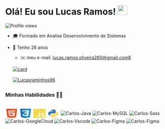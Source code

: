 # Olá! Eu sou Lucas Ramos! <img src="https://raw.githubusercontent.com/MartinHeinz/MartinHeinz/master/wave.gif" width="30px" height="30px">

<p align="left"> <img src="https://komarev.com/ghpvc/?username=carlosvinicius-ai&color=blueviolet" alt="Profile views" /> </p>

- 🎓 Formado em Analise Desenvolvimento de Sistemas
- :tada: Tenho 28 anos
  - ✉️ meu e-mail: lucas.ramos.oliveira260@gmail.com8

  [![card](https://github-readme-stats.vercel.app/api?username=Lucasramos-ai&theme=tokyonight&show_icons=true)](https://github.com/Lucasraminhos96/)
  <br>
  <br>
  [![Lucasraminhos96](https://github-readme-stats.vercel.app/api/top-langs/?username=Lucasraminhos96&layout=compact&theme=tokyonight&show_icons=true)](https://github.com/anuraghazra/github-readme-stats)


  
##
  
### Minhas Habilidades :technologist:

<div style="display: inline_block"><br>
  <img align="center" alt="Lucas-HTML" height="30" width="40" margin-top="10" src="https://raw.githubusercontent.com/devicons/devicon/master/icons/html5/html5-original.svg">
  <img align="center" alt="Lucas-CSS" height="30" width="40" margin-top="10" src="https://raw.githubusercontent.com/devicons/devicon/master/icons/css3/css3-original.svg">
  <img align="center" alt="Lucas-JS" height="30" width="40" margin-top="10" src="https://raw.githubusercontent.com/devicons/devicon/master/icons/javascript/javascript-plain.svg">
  <img align="center" alt="Carlos-Python" height="30" width="40" margin-top="10" src="https://raw.githubusercontent.com/devicons/devicon/master/icons/python/python-original.svg">
  <img align="center" alt="Carlos-Java" height="30" width="40" margin-top="10" src="https://cdn.jsdelivr.net/gh/devicons/devicon/icons/java/java-original-wordmark.svg">
  <img align="center" alt="Carlos-MySQL" height="30" width="40" margin-top="10" src="https://cdn.jsdelivr.net/gh/devicons/devicon/icons/mysql/mysql-original-wordmark.svg" />
  <img align="center" alt="Carlos-Sass" height="30" width="40" margin-top="10" src="https://cdn.jsdelivr.net/gh/devicons/devicon/icons/sass/sass-original.svg" />
  <img align="center" alt="Carlos-GoogleCloud" height="30" width="40" margin-top="10" src="https://cdn.jsdelivr.net/gh/devicons/devicon@latest/icons/googlecloud/googlecloud-original.svg" />
  <img align="center" alt="Carlos-Vscode" height="30" width="40" margin-top="10" src="https://cdn.jsdelivr.net/gh/devicons/devicon/icons/vscode/vscode-original.svg" />
  <img align="center" alt="Carlos-Figma" height="30" width="40" margin-top="10" src="https://cdn.jsdelivr.net/gh/devicons/devicon/icons/figma/figma-original.svg" />
  <img align="center" alt="Carlos-Figma" height="30" width="40" margin-top="10" src="https://cdn.jsdelivr.net/gh/devicons/devicon/icons/git/git-original.svg" />
</div>
  
##
